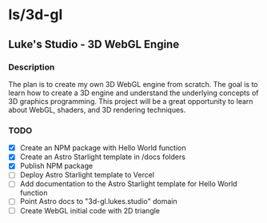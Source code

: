 # ls/3d-gl

## Luke's Studio - 3D WebGL Engine

### Description

The plan is to create my own 3D WebGL engine from scratch. The goal is to learn how to create a 3D engine and understand the underlying concepts of 3D graphics programming. This project will be a great opportunity to learn about WebGL, shaders, and 3D rendering techniques.

### TODO

- [x] Create an NPM package with Hello World function
- [x] Create an Astro Starlight template in /docs folders
- [x] Publish NPM package
- [ ] Deploy Astro Starlight template to Vercel
- [ ] Add documentation to the Astro Starlight template for Hello World function
- [ ] Point Astro docs to "3d-gl.lukes.studio" domain
- [ ] Create WebGL initial code with 2D triangle

